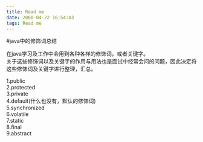 ```yaml
---
title: Read me
date: 2000-04-22 16:54:03
tags: Read me
---
```

#java中的修饰词总结

在java学习及工作中会用到各种各样的修饰词，或者关键字。   
关于这些修饰词以及关键字的作用与用法也是面试中经常会问的问题，因此决定将这些修饰词及关键字进行整理，汇总。

1.public   
2.protected   
3.private   
4.default(什么也没有，默认的修饰词)   
5.synchronized   
6.volatile   
7.static   
8.final   
9.abstract

